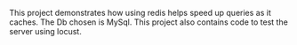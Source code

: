 This project demonstrates how using redis helps speed up queries as it caches. The Db chosen is MySql. This project also contains code to test the server using locust.
